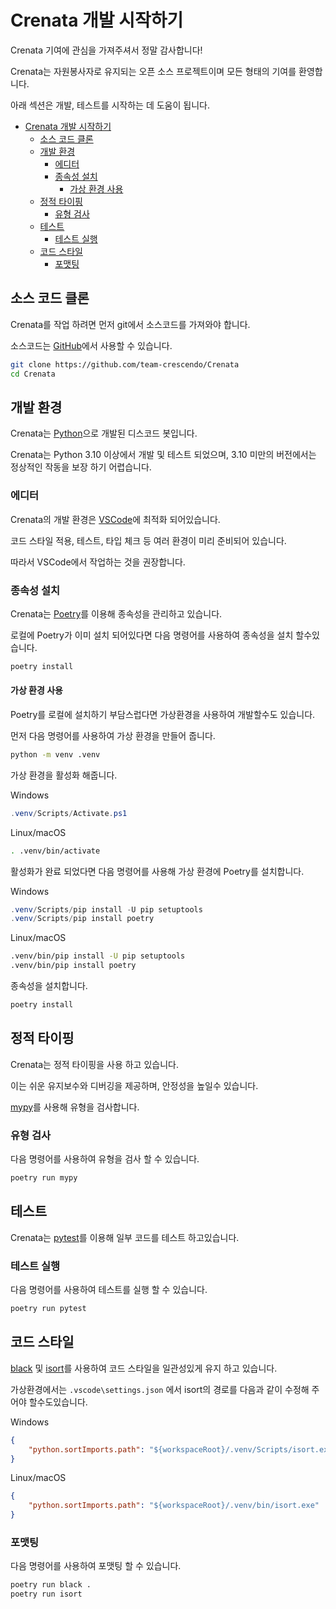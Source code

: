 # Crenata 개발 시작하기

Crenata 기여에 관심을 가져주셔서 정말 감사합니다!

Crenata는 자원봉사자로 유지되는 오픈 소스 프로젝트이며 모든 형태의 기여를 환영합니다.

아래 섹션은 개발, 테스트를 시작하는 데 도움이 됩니다.

- [Crenata 개발 시작하기](#crenata-개발-시작하기)
  - [소스 코드 클론](#소스-코드-클론)
  - [개발 환경](#개발-환경)
    - [에디터](#에디터)
    - [종속성 설치](#종속성-설치)
      - [가상 환경 사용](#가상-환경-사용)
  - [정적 타이핑](#정적-타이핑)
    - [유형 검사](#유형-검사)
  - [테스트](#테스트)
    - [테스트 실행](#테스트-실행)
  - [코드 스타일](#코드-스타일)
    - [포맷팅](#포맷팅)

## 소스 코드 클론

Crenata를 작업 하려면 먼저 git에서 소스코드를 가져와야 합니다.

소스코드는 [GitHub](https://github.com/team-crescendo/Crenata)에서 사용할 수 있습니다.

```sh
git clone https://github.com/team-crescendo/Crenata
cd Crenata
```

## 개발 환경

Crenata는 [Python](https://www.python.org/)으로 개발된 디스코드 봇입니다.

Crenata는 Python 3.10 이상에서 개발 및 테스트 되었으며, 3.10 미만의 버전에서는 정상적인 작동을 보장 하기 어렵습니다.

### 에디터

Crenata의 개발 환경은 [VSCode](https://code.visualstudio.com/)에 최적화 되어있습니다.

코드 스타일 적용, 테스트, 타입 체크 등 여러 환경이 미리 준비되어 있습니다.

따라서 VSCode에서 작업하는 것을 권장합니다.

### 종속성 설치

Crenata는 [Poetry](https://python-poetry.org/)를 이용해 종속성을 관리하고 있습니다.

로컬에 Poetry가 이미 설치 되어있다면 다음 명령어를 사용하여 종속성을 설치 할수있습니다.

```sh
poetry install
```

#### 가상 환경 사용

Poetry를 로컬에 설치하기 부담스럽다면 가상환경을 사용하여 개발할수도 있습니다.

먼저 다음 명령어를 사용하여 가상 환경을 만들어 줍니다.

```sh
python -m venv .venv
```

가상 환경을 활성화 해줍니다.

Windows

``` powershell
.venv/Scripts/Activate.ps1
```

Linux/macOS

``` sh
. .venv/bin/activate
```

활성화가 완료 되었다면 다음 명령어를 사용해 가상 환경에 Poetry를 설치합니다.

Windows

``` powershell
.venv/Scripts/pip install -U pip setuptools
.venv/Scripts/pip install poetry
```

Linux/macOS

``` sh
.venv/bin/pip install -U pip setuptools
.venv/bin/pip install poetry
```

종속성을 설치합니다.

```sh
poetry install
```

## 정적 타이핑

Crenata는 정적 타이핑을 사용 하고 있습니다.

이는 쉬운 유지보수와 디버깅을 제공하며, 안정성을 높일수 있습니다.

[mypy](http://www.mypy-lang.org/)를 사용해 유형을 검사합니다.

### 유형 검사

다음 명령어를 사용하여 유형을 검사 할 수 있습니다.

```sh
poetry run mypy
```

## 테스트

Crenata는 [pytest](https://docs.pytest.org/en/7.1.x/)를 이용해 일부 코드를 테스트 하고있습니다.

### 테스트 실행

다음 명령어를 사용하여 테스트를 실행 할 수 있습니다.

```sh
poetry run pytest
```

## 코드 스타일

[black](https://github.com/psf/black) 및 [isort](https://github.com/PyCQA/isort)를 사용하여 코드 스타일을 일관성있게 유지 하고 있습니다.

가상환경에서는 ``.vscode\settings.json`` 에서 isort의 경로를 다음과 같이 수정해 주어야 할수도있습니다.

Windows

```json
{
    "python.sortImports.path": "${workspaceRoot}/.venv/Scripts/isort.exe"
}
```

Linux/macOS

```json
{
    "python.sortImports.path": "${workspaceRoot}/.venv/bin/isort.exe"
}
```

### 포맷팅

다음 명령어를 사용하여 포맷팅 할 수 있습니다.

```sh
poetry run black .
poetry run isort
```
